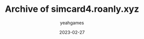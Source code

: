 ---
layout: artifact
featimg:
title: Archive of simcard4.roanly.xyz
date: 2023-02-27
author: yeahgames
comments: true
categories: [Digital, Directory, HTML]
permalink: /artifacts/view/d/0002
link: https://artifacts.yeahgames.net/artifacts/view/d/0002
serial: D0002
submitter: albinospino64
archivist: nnillat
items:
 - dir-1
adate: 2022-04-03
description: "An archive of the SIM website on Roan Ly's website (simcard4.roanly.xyz), used to convince his parents that he needs a SIM card."
location: archive2
status: complete
notes: "The original 'index.html' page (where the main website was displayed), has been renamed to 'home.html' because of technical issues relating to automatic directory listing."
keywords:  
 - roan
 - html
 - website
 - directory
---